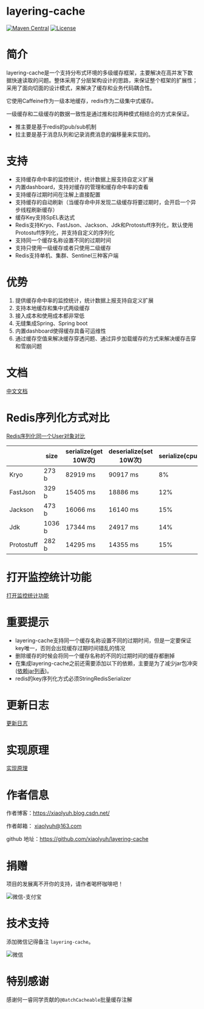# layering-cache
[![Maven Central](https://maven-badges.herokuapp.com/maven-central/com.github.xiaolyuh/layering-cache/badge.svg)](https://search.maven.org/artifact/com.github.xiaolyuh/layering-cache/)
[![License](https://img.shields.io/badge/license-Apache%202-4EB1BA.svg)](https://www.apache.org/licenses/LICENSE-2.0.html)

# 简介
layering-cache是一个支持分布式环境的多级缓存框架，主要解决在高并发下数据快速读取的问题。整体采用了分层架构设计的思路，来保证整个框架的扩展性；采用了面向切面的设计模式，来解决了缓存和业务代码耦合性。

它使用Caffeine作为一级本地缓存，redis作为二级集中式缓存。

一级缓存和二级缓存的数据一致性是通过推和拉两种模式相结合的方式来保证。
- 推主要是基于redis的pub/sub机制
- 拉主要是基于消息队列和记录消费消息的偏移量来实现的。

# 支持
- 支持缓存命中率的监控统计，统计数据上报支持自定义扩展
- 内置dashboard，支持对缓存的管理和缓存命中率的查看
- 支持缓存过期时间在注解上直接配置
- 支持缓存的自动刷新（当缓存命中并发现二级缓存将要过期时，会开启一个异步线程刷新缓存）
- 缓存Key支持SpEL表达式
- Redis支持Kryo、FastJson、Jackson、Jdk和Protostuff序列化，默认使用Protostuff序列化，并支持自定义的序列化
- 支持同一个缓存名称设置不同的过期时间
- 支持只使用一级缓存或者只使用二级缓存
- Redis支持单机、集群、Sentinel三种客户端

# 优势
1. 提供缓存命中率的监控统计，统计数据上报支持自定义扩展
2. 支持本地缓存和集中式两级缓存
3. 接入成本和使用成本都非常低
4. 无缝集成Spring、Spring boot
5. 内置dashboard使得缓存具备可运维性
6. 通过缓存空值来解决缓存穿透问题、通过异步加载缓存的方式来解决缓存击穿和雪崩问题


# 文档

[中文文档](https://github.com/xiaolyuh/layering-cache/wiki/%E6%96%87%E6%A1%A3)

# Redis序列化方式对比
[Redis序列化同一个User对象对比](https://github.com/xiaolyuh/layering-cache/wiki/Redis%E5%BA%8F%E5%88%97%E5%8C%96%E6%96%B9%E5%BC%8F%E5%AF%B9%E6%AF%94)

||size|serialize(get 10W次)|deserialize(set 10W次)|serialize(cpu)|deserialize(cpu)|
---|---|---|---|---|---
Kryo|273 b|82919 ms|90917 ms|8%|12%
FastJson|329 b|15405 ms|18886 ms|12%|13%
Jackson|473 b|16066 ms|16140 ms|15%|14%
Jdk|1036 b|17344 ms|24917 ms|14%|13%
Protostuff|282 b|14295 ms|14355 ms|15%|13%

# 打开监控统计功能

[打开监控统计功能](https://github.com/xiaolyuh/layering-cache/wiki/%E7%9B%91%E6%8E%A7%E7%BB%9F%E8%AE%A1%E5%8A%9F%E8%83%BD)

# 重要提示
- layering-cache支持同一个缓存名称设置不同的过期时间，但是一定要保证key唯一，否则会出现缓存过期时间错乱的情况
- 删除缓存的时候会将同一个缓存名称的不同的过期时间的缓存都删掉
- 在集成layering-cache之前还需要添加以下的依赖，主要是为了减少jar包冲突([依赖jar列表](https://github.com/xiaolyuh/layering-cache/wiki/%E4%BE%9D%E8%B5%96jar%E5%88%97%E8%A1%A8))。
- redis的key序列化方式必须StringRedisSerializer

# 更新日志

[更新日志](https://github.com/xiaolyuh/layering-cache/wiki/%E6%9B%B4%E6%96%B0%E6%97%A5%E5%BF%97)

# 实现原理
[实现原理](https://github.com/xiaolyuh/layering-cache/wiki/%E5%AE%9E%E7%8E%B0%E5%8E%9F%E7%90%86)

# 作者信息

作者博客：https://xiaolyuh.blog.csdn.net/

作者邮箱： xiaolyuh@163.com  

github 地址：https://github.com/xiaolyuh/layering-cache


# 捐赠
项目的发展离不开你的支持，请作者喝杯咖啡吧！

![微信-支付宝](https://github.com/xiaolyuh/layering-cache/blob/master/images/pay.jpg)

# 技术支持
添加微信记得备注 ```layering-cache```。

![微信](https://github.com/xiaolyuh/layering-cache/blob/master/images/wx.jpg)

# 特别感谢
感谢何一睿同学贡献的```@BatchCacheable```批量缓存注解


